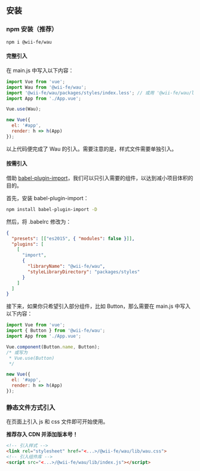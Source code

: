 ## 安装

### npm 安装（推荐）

```shell
npm i @wii-fe/wau
```

#### 完整引入

在 main.js 中写入以下内容：

```javascript
import Vue from 'vue';
import Wau from '@wii-fe/wau';
import '@wii-fe/wau/packages/styles/index.less'; // 或用 '@wii-fe/wau/lib/wau.css'
import App from './App.vue';

Vue.use(Wau);

new Vue({
  el: '#app',
  render: h => h(App)
});
```

以上代码便完成了 Wau 的引入。需要注意的是，样式文件需要单独引入。

#### 按需引入

借助 [babel-plugin-import](https://github.com/ant-design/babel-plugin-import)，我们可以只引入需要的组件，以达到减小项目体积的目的。

首先，安装 babel-plugin-import：

```bash
npm install babel-plugin-import -D
```

然后，将 .babelrc 修改为：

```json
{
  "presets": [["es2015", { "modules": false }]],
  "plugins": [
    [
      "import",
      {
        "libraryName": "@wii-fe/wau",
        "styleLibraryDirectory": "packages/styles"
      }
    ]
  ]
}
```

接下来，如果你只希望引入部分组件，比如 Button，那么需要在 main.js 中写入以下内容：

```javascript
import Vue from 'vue';
import { Button } from '@wii-fe/wau';
import App from './App.vue';

Vue.component(Button.name, Button);
/* 或写为
 * Vue.use(Button)
 */

new Vue({
  el: '#app',
  render: h => h(App)
});
```

### 静态文件方式引入

在页面上引入 js 和 css 文件即可开始使用。

**推荐存入 CDN 并添加版本号！**

```html
<!-- 引入样式 -->
<link rel="stylesheet" href="<...>/@wii-fe/wau/lib/wau.css">
<!-- 引入组件库 -->
<script src="<...>/@wii-fe/wau/lib/index.js"></script>
```
